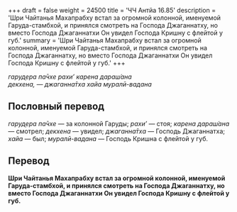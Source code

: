 +++
draft = false
weight = 24500
title = 'ЧЧ Антйа 16.85'
description = 'Шри Чайтанья Махапрабху встал за огромной колонной, именуемой Гаруда-стамбхой, и принялся смотреть на Господа Джаганнатху, но вместо Господа Джаганнатхи Он увидел Господа Кришну с флейтой у губ.'
summary = 'Шри Чайтанья Махапрабху встал за огромной колонной, именуемой Гаруда-стамбхой, и принялся смотреть на Господа Джаганнатху, но вместо Господа Джаганнатхи Он увидел Господа Кришну с флейтой у губ.'
+++

_гаруд̣ера па̄чхе рахи’ карена дараш́ана  
декхена, — джаганна̄тха хайа муралӣ-вадана_

## Пословный перевод

_гаруд̣ера_ _па̄чхе_ — за колонной Гаруды; _рахи’_ — стоя; _карена_ _дараш́ана_ — смотрел; _декхена_ — увидел; _джаганна̄тха_ — Господь Джаганнатха; _хайа_ — был; _муралӣ_\-_вадана_ — Господь Кришна с флейтой у губ.

## Перевод

**Шри Чайтанья Махапрабху встал за огромной колонной, именуемой Гаруда-стамбхой, и принялся смотреть на Господа Джаганнатху, но вместо Господа Джаганнатхи Он увидел Господа Кришну с флейтой у губ.**
